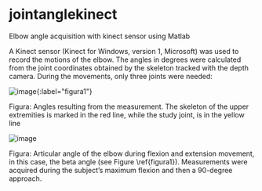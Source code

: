 # jointanglekinect
Elbow angle acquisition with kinect sensor using Matlab

A Kinect sensor (Kinect for Windows, version 1, Microsoft) was used to
record the motions of the elbow. The angles in degrees were calculated from the
joint coordinates obtained by the skeleton tracked with the depth camera. During
the movements, only three joints were needed:

![image](https://user-images.githubusercontent.com/93672385/234713900-9e4cb409-dce9-4d10-83ff-cf98141d6773.png){:label="figura1"}

Figura: Angles resulting from the measurement. The skeleton of the upper extremities is
marked in the red line, while the study joint, is in the yellow line

![image](https://user-images.githubusercontent.com/93672385/234714635-1ac62e38-732b-481a-ac06-11dba708a4b0.png)

Figura: Articular angle of the elbow during flexion and extension movement, in this case, the
beta angle (see Figure \ref{figura1}). Measurements were acquired during the subject’s maximum flexion
and then a 90-degree approach.



